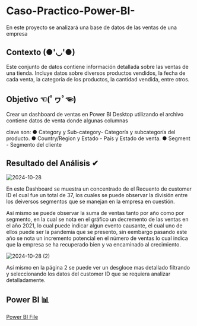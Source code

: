 
# Caso-Practico-Power-BI-
En este proyecto se analizará una base de datos de las ventas de una empresa

## Contexto (●'◡'●)
Este conjunto de datos contiene información detallada sobre las ventas de una tienda. 
Incluye datos sobre diversos productos vendidos, la fecha de cada venta, la categoría de 
los productos, la cantidad vendida, entre otros. 


## Objetivo ☜(ﾟヮﾟ☜)
Crear un dashboard de ventas en Power BI Desktop utilizando el archivo contiene 
datos de venta donde algunas columnas

clave son:
● Category y Sub-category- Categoría y subcategoría del producto.
● Country/Region y Estado - País y Estado de venta.
● Segment - Segmento del cliente

## Resultado del Análisis ✔

![2024-10-28](https://github.com/user-attachments/assets/f313ffdc-fc6a-441e-89a2-e26a889e21d1)

En este Dashboard se muestra un concentrado de el Recuento de customer ID el cual fue un 
total de 37, los cuales se puede observar la división entre los deiversos segmentos que se manejan 
en la empresa en cuestión. 

Así mismo se puede observar la suma de ventas tanto por año como por segmento,
en la cual se nota en el gráfico un decremento de las ventas en el año 2021, lo cual puede indicar 
algun evento causante, el cual uno de ellos puede ser la pandemia que se presento,
sin eembargo pasando este año se nota un incremento potencial en el número de ventas 
lo cual indica que la empresa se ha recuperado bien y va encaminado al crecimiento.


![2024-10-28 (2)](https://github.com/user-attachments/assets/e400ff92-c562-4329-b12b-1d955ba1d3ca)

Así mismo en la página 2 se puede ver un desgloce mas detallado filtrando y seleccionando los datos
del customer ID que se requiera analizar detalladamente.

## Power BI 📊
[Power BI File](https://github.com/kclnavarro/Caso-Practico---Power-BI-/blob/main/Ventas%20-%20Caso%20Practico.pbix)


